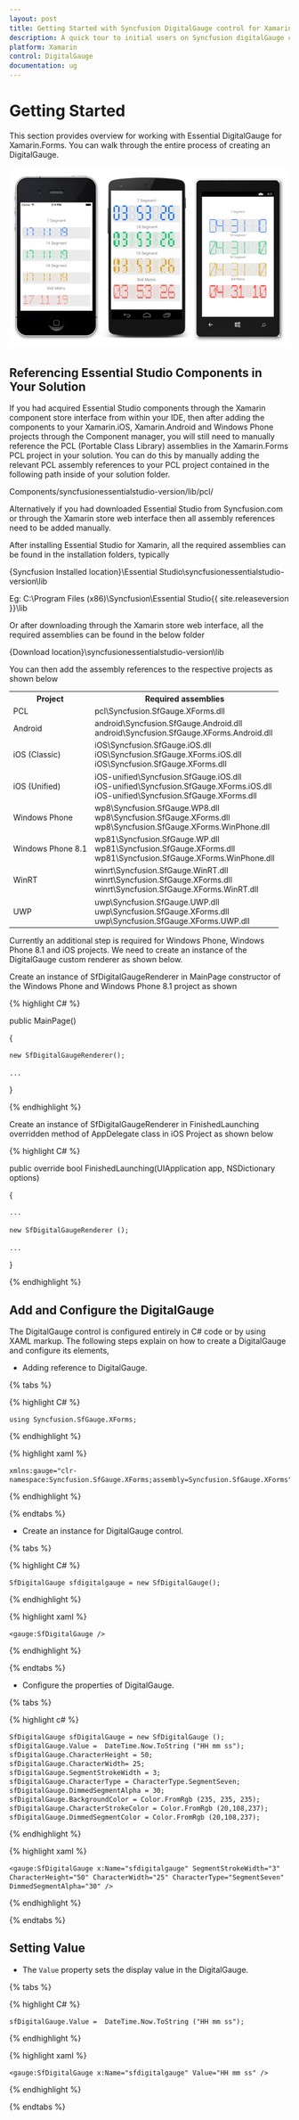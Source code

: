 ```yaml
---
layout: post
title: Getting Started with Syncfusion DigitalGauge control for Xamarin.Forms
description: A quick tour to initial users on Syncfusion digitalGauge control for Xamarin.Forms platform
platform: Xamarin
control: DigitalGauge
documentation: ug
---
```


# Getting Started

This section provides overview for working with Essential DigitalGauge for Xamarin.Forms. You can walk through the entire process of creating an DigitalGauge.

![](Getting-Started_images/gettingstarted.png)

## Referencing Essential Studio Components in Your Solution	

If you had acquired Essential Studio components through the Xamarin component store interface from within your IDE, then after adding the components to your Xamarin.iOS, Xamarin.Android and Windows Phone projects through the Component manager, you will still need to manually reference the PCL (Portable Class Library) assemblies in the Xamarin.Forms PCL project in your solution. You can do this by manually adding the relevant PCL assembly references to your PCL project contained in the following path inside of your solution folder.

Components/syncfusionessentialstudio-version/lib/pcl/

Alternatively if you had downloaded Essential Studio from Syncfusion.com or through the Xamarin store web interface then all assembly references need to be added manually.

After installing Essential Studio for Xamarin, all the required assemblies can be found in the installation folders, typically

{Syncfusion Installed location}\Essential Studio\syncfusionessentialstudio-version\lib

Eg: C:\Program Files (x86)\Syncfusion\Essential Studio\{{ site.releaseversion }}\lib

Or after downloading through the Xamarin store web interface, all the required assemblies can be found in the below folder

{Download location}\syncfusionessentialstudio-version\lib

You can then add the assembly references to the respective projects as shown below

<table>
<tr>
<th>Project</th>
<th>Required assemblies</th>
</tr>
<tr>
<td>PCL</td>
<td>pcl\Syncfusion.SfGauge.XForms.dll</td>
</tr>
<tr>
<td>Android</td>
<td>android\Syncfusion.SfGauge.Android.dll<br/>android\Syncfusion.SfGauge.XForms.Android.dll</td>
</tr>
<tr>
<td>iOS (Classic)</td>
<td>iOS\Syncfusion.SfGauge.iOS.dll<br/>iOS\Syncfusion.SfGauge.XForms.iOS.dll<br/>iOS\Syncfusion.SfGauge.XForms.dll</td>
</tr>
<tr>
<td>iOS (Unified)</td>
<td>iOS-unified\Syncfusion.SfGauge.iOS.dll<br/>iOS-unified\Syncfusion.SfGauge.XForms.iOS.dll<br/>iOS-unified\Syncfusion.SfGauge.XForms.dll</td>
</tr>
<tr>
<td>Windows Phone</td>
<td>wp8\Syncfusion.SfGauge.WP8.dll<br/>wp8\Syncfusion.SfGauge.XForms.dll<br/>wp8\Syncfusion.SfGauge.XForms.WinPhone.dll</td>
</tr>
<tr>
<td>Windows Phone 8.1</td>
<td>wp81\Syncfusion.SfGauge.WP.dll<br/>wp81\Syncfusion.SfGauge.XForms.dll<br/>wp81\Syncfusion.SfGauge.XForms.WinPhone.dll</td>
</tr>
<tr>
<td>WinRT</td>
<td>winrt\Syncfusion.SfGauge.WinRT.dll<br/>winrt\Syncfusion.SfGauge.XForms.dll<br/>winrt\Syncfusion.SfGauge.XForms.WinRT.dll</td>
</tr>
<tr>
<td>UWP</td>
<td>uwp\Syncfusion.SfGauge.UWP.dll<br/>uwp\Syncfusion.SfGauge.XForms.dll<br/>uwp\Syncfusion.SfGauge.XForms.UWP.dll</td>
</tr>
</table>

Currently an additional step is required for Windows Phone, Windows Phone 8.1 and iOS projects. We need to create an instance of the DigitalGauge custom renderer as shown below. 

Create an instance of SfDigitalGaugeRenderer in MainPage constructor of the Windows Phone and Windows Phone 8.1 project as shown 

{% highlight C# %}

public MainPage()

{

    new SfDigitalGaugeRenderer();

    ...    

}

{% endhighlight %}

Create an instance of SfDigitalGaugeRenderer in FinishedLaunching overridden method of AppDelegate class in iOS Project as shown below

{% highlight C# %}

public override bool FinishedLaunching(UIApplication app, NSDictionary options)

{

    ...

    new SfDigitalGaugeRenderer ();

    ...

}	

{% endhighlight %}

## Add and Configure the DigitalGauge

The DigitalGauge control is configured entirely in C# code or by using XAML markup. The following steps explain on how to create a DigitalGauge and configure its elements,

* Adding reference to DigitalGauge.

{% tabs %}

{% highlight C# %}

	using Syncfusion.SfGauge.XForms; 

{% endhighlight %}

{% highlight xaml %}

	xmlns:gauge="clr-namespace:Syncfusion.SfGauge.XForms;assembly=Syncfusion.SfGauge.XForms"

{% endhighlight %}

{% endtabs %}

* Create an instance for DigitalGauge control.

{% tabs %}

{% highlight C# %}

	SfDigitalGauge sfdigitalgauge = new SfDigitalGauge(); 

{% endhighlight %}

{% highlight xaml %}

	<gauge:SfDigitalGauge />
	
{% endhighlight %}

{% endtabs %}

* Configure the properties of DigitalGauge.

{% tabs %}

{% highlight c# %}

	SfDigitalGauge sfDigitalGauge = new SfDigitalGauge ();
	sfDigitalGauge.Value =  DateTime.Now.ToString ("HH mm ss");
	sfDigitalGauge.CharacterHeight = 50;
	sfDigitalGauge.CharacterWidth= 25;
	sfDigitalGauge.SegmentStrokeWidth = 3;
	sfDigitalGauge.CharacterType = CharacterType.SegmentSeven;
	sfDigitalGauge.DimmedSegmentAlpha = 30;
	sfDigitalGauge.BackgroundColor = Color.FromRgb (235, 235, 235);
	sfDigitalGauge.CharacterStrokeColor = Color.FromRgb (20,108,237);
	sfDigitalGauge.DimmedSegmentColor = Color.FromRgb (20,108,237);

{% endhighlight %}

{% highlight xaml %}

	<gauge:SfDigitalGauge x:Name="sfdigitalgauge" SegmentStrokeWidth="3" CharacterHeight="50" CharacterWidth="25" CharacterType="SegmentSeven" DimmedSegmentAlpha="30" />

{% endhighlight %}

{% endtabs %}

## Setting Value

* The `Value` property sets the display value in the DigitalGauge.

{% tabs %}

{% highlight C# %}

    sfDigitalGauge.Value =  DateTime.Now.ToString ("HH mm ss");

{% endhighlight %}

{% highlight xaml %}

	<gauge:SfDigitalGauge x:Name="sfdigitalgauge" Value="HH mm ss" />

{% endhighlight %}

{% endtabs %}